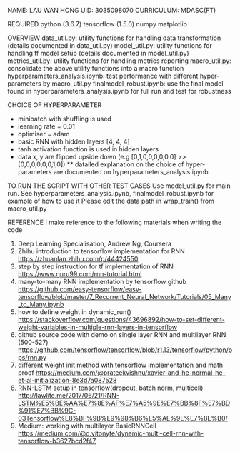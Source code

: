 NAME: LAU WAN HONG
UID: 3035098070
CURRICULUM: MDASC(FT)

REQUIRED
python (3.6.7)
tensorflow (1.5.0)
numpy
matplotlib

OVERVIEW
data_util.py: utility functions for handling data transformation (details documented in data_util.py)
model_util.py: utility functions for handling tf model setup (details documented in model_util.py)
metrics_util.py: utility functions for handling metrics reporting
macro_util.py: consolidate the above utility functions into a macro function
hyperparameters_analysis.ipynb: test performance with different hyper-parameters by macro_util.py
finalmodel_robust.ipynb: use the final model found in hyperparameters_analysis.ipynb for full run and test for robustness

CHOICE OF HYPERPARAMETER
- minibatch with shuffling is used 
- learning rate = 0.01
- optimiser = adam
- basic RNN with hidden layers [4, 4, 4]
- tanh activation function is used in hidden layers
- data x, y are flipped upside down (e.g [0,1,0,0,0,0,0,0] >> [0,0,0,0,0,0,1,0]) 
** datailed explanation on the choice of hyper-parameters are documented on hyperparameters_analysis.ipynb

TO RUN THE SCRIPT WITH OTHER TEST CASES
Use model_util.py for main run. See hyperparameters_analysis.ipynb, finalmodel_robust.ipynb for example of how to use it
Please edit the data path in wrap_train() from macro_util.py

REFERENCE
I make reference to the following materials when writing the code
1. Deep Learning Specialisation, Andrew Ng, Coursera
2. Zhihu introduction to tensorflow implementation for RNN 
    https://zhuanlan.zhihu.com/p/44424550
3. step by step instruction for tf implementation of RNN 
    https://www.guru99.com/rnn-tutorial.html
3. many-to-many RNN implementation by tensorflow github 
    https://github.com/easy-tensorflow/easy-tensorflow/blob/master/7_Recurrent_Neural_Network/Tutorials/05_Many_to_Many.ipynb
4. how to define weight in dynamic_run() 
    https://stackoverflow.com/questions/43696892/how-to-set-different-weight-variables-in-multiple-rnn-layers-in-tensorflow
5. github source code with demo on single layer RNN and multilayer RNN (500-527) 
    https://github.com/tensorflow/tensorflow/blob/r1.13/tensorflow/python/ops/rnn.py 
6. different weight init method with tensorflow implementation and math proof
    https://medium.com/@prateekvishnu/xavier-and-he-normal-he-et-al-initialization-8e3d7a087528
7. RNN-LSTM setup in tensorflow(dropout, batch norm, multicell)
    http://lawlite.me/2017/06/21/RNN-LSTM%E5%BE%AA%E7%8E%AF%E7%A5%9E%E7%BB%8F%E7%BD%91%E7%BB%9C-03Tensorflow%E8%BF%9B%E9%98%B6%E5%AE%9E%E7%8E%B0/
8. Medium: working with multilayer BasicRNNCell
    https://medium.com/@d.vitonyte/dynamic-multi-cell-rnn-with-tensorflow-b3627bcd2f47



